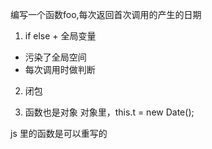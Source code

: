 编写一个函数foo,每次返回首次调用的产生的日期

1. if else + 全局变量
  - 污染了全局空间
  - 每次调用时做判断

2. 闭包

3. 函数也是对象
  对象里，this.t = new Date();

js 里的函数是可以重写的